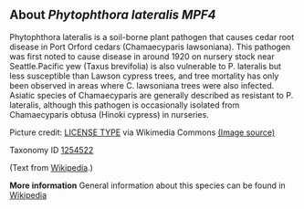 **About *Phytophthora lateralis MPF4***
-------------------------
Phytophthora lateralis is a soil-borne plant pathogen that causes cedar root disease in Port Orford cedars (Chamaecyparis lawsoniana). This pathogen was first noted to cause disease in around 1920 on nursery stock near Seattle.Pacific yew (Taxus brevifolia) is also vulnerable to P. lateralis but less susceptible than Lawson cypress trees, and tree mortality has only been observed in areas where C. lawsoniana trees were also infected. Asiatic species of Chamaecyparis are generally described as resistant to P. lateralis, although this pathogen is occasionally isolated from Chamaecyparis obtusa (Hinoki cypress) in nurseries.

Picture credit: [LICENSE TYPE]() via Wikimedia Commons [(Image source)](https://en.wikipedia.org/wiki/Phytophthora_lateralis#/media/File:Chamaecyparis_lawsoniana_Phytophthora.jpg)

Taxonomy ID [1254522](https://www.uniprot.org/taxonomy/1254522)

(Text from [Wikipedia](https://https://en.wikipedia.org/wiki/Phytophthora_lateralis).)

**More information**
General information about this species can be found in [Wikipedia](https://https://en.wikipedia.org/wiki/Phytophthora_lateralis)
